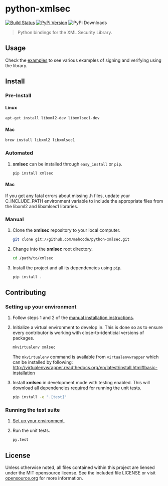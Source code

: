 # python-xmlsec
[![Build Status](https://travis-ci.org/mehcode/python-xmlsec.png?branch=master)](https://travis-ci.org/mehcode/python-xmlsec)
[![PyPi Version](https://pypip.in/v/xmlsec/badge.png)](https://pypi.python.org/pypi/xmlsec)
![PyPi Downloads](https://pypip.in/d/xmlsec/badge.png)
> Python bindings for the XML Security Library.

## Usage

Check the [examples](https://github.com/mehcode/python-xmlsec/tree/master/tests/examples) to see various examples of signing and verifying using the library.

## Install

### Pre-Install

#### Linux

   ```sh
   apt-get install libxml2-dev libxmlsec1-dev
   ```

#### Mac

   ```sh
   brew install libxml2 libxmlsec1
   ```

### Automated

1. **xmlsec** can be installed through `easy_install` or `pip`.

   ```sh
   pip install xmlsec
   ```

#### Mac

If you get any fatal errors about missing .h files, update your C_INCLUDE_PATH environment variable to
include the appropriate files from the libxml2 and libxmlsec1 libraries.

### Manual

1. Clone the **xmlsec** repository to your local computer.

   ```sh
   git clone git://github.com/mehcode/python-xmlsec.git
   ```

2. Change into the **xmlsec** root directory.

   ```sh
   cd /path/to/xmlsec
   ```

3. Install the project and all its dependencies using `pip`.

   ```sh
   pip install .
   ```

## Contributing

### Setting up your environment

1. Follow steps 1 and 2 of the [manual installation instructions][].

[manual installation instructions]: #manual

2. Initialize a virtual environment to develop in.
   This is done so as to ensure every contributor is working with
   close-to-identicial versions of packages.

   ```sh
   mkvirtualenv xmlsec
   ```

   The `mkvirtualenv` command is available from `virtualenvwrapper` which
   can be installed by following: http://virtualenvwrapper.readthedocs.org/en/latest/install.html#basic-installation

3. Install **xmlsec** in development mode with testing enabled.
   This will download all dependencies required for running the unit tests.

   ```sh
   pip install -e ".[test]"
   ```

### Running the test suite

1. [Set up your environment](#setting-up-your-environment).

2. Run the unit tests.

   ```sh
   py.test
   ```

## License

Unless otherwise noted, all files contained within this project are liensed under the MIT opensource license. See the included file LICENSE or visit [opensource.org][] for more information.

[opensource.org]: http://opensource.org/licenses/MIT
